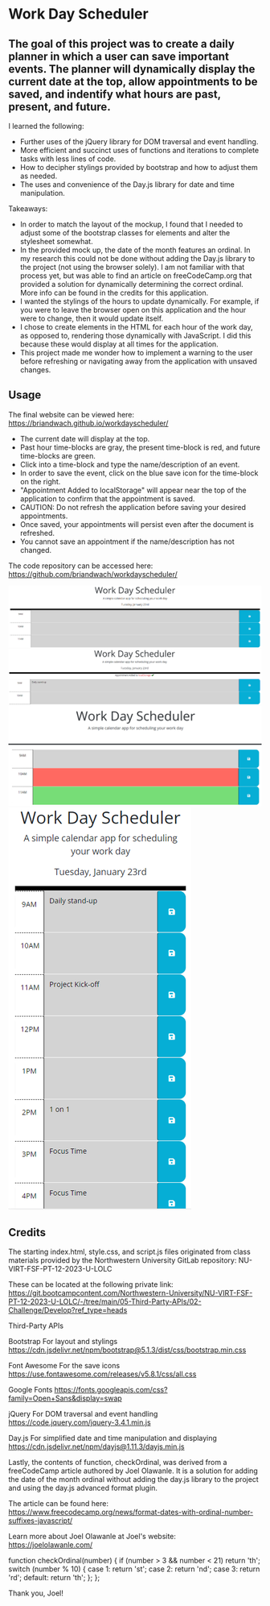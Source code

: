 # Work Day Scheduler

## The goal of this project was to create a daily planner in which a user can save important events.  The planner will dynamically display the current date at the top, allow appointments to be saved, and indentify what hours are past, present, and future.

I learned the following:
- Further uses of the jQuery library for DOM traversal and event handling.
- More efficient and succinct uses of functions and iterations to complete tasks with less lines of code.
- How to decipher stylings provided by bootstrap and how to adjust them as needed.
- The uses and convenience of the Day.js library for date and time manipulation.


Takeaways:
- In order to match the layout of the mockup, I found that I needed to adjust some of the bootstrap classes for elements and alter the stylesheet somewhat.  
- In the provided mock up, the date of the month features an ordinal.  In my research this could not be done without adding the Day.js library to the project (not using the browser solely).  I am not familiar with that process yet, but was able to find an article on freeCodeCamp.org that provided a solution for dynamically determining the correct ordinal.  More info can be found in the credits for this application.
- I wanted the stylings of the hours to update dynamically.  For example, if you were to leave the browser open on this application and the hour were to change, then it would update itself.
- I chose to create elements in the HTML for each hour of the work day, as opposed to, rendering those dynamically with JavaScript.  I did this because these would display at all times for the application. 
- This project made me wonder how to implement a warning to the user before refreshing or navigating away from the application with unsaved changes.


## Usage

The final website can be viewed here:
https://briandwach.github.io/workdayscheduler/

- The current date will display at the top.  
- Past hour time-blocks are gray, the present time-block is red, and future time-blocks are green.
- Click into a time-block and type the name/description of an event.   
- In order to save the event, click on the blue save icon for the time-block on the right.
- "Appointment Added to localStorage" will appear near the top of the application to confirm that the appointment is saved.
- CAUTION: Do not refresh the application before saving your desired appointments.  
- Once saved, your appointments will persist even after the document is refreshed. 
- You cannot save an appointment if the name/description has not changed.  

The code repository can be accessed here:
https://github.com/briandwach/workdayscheduler/

![Title and top of day planner](./assets/images/top.png)  
![Appointment added confirmation](./assets/images/added.png)
![Hour stylings](./assets/images/tenses.png)
![Mobile view](./assets/images/mobile.png)

## Credits

The starting index.html, style.css, and script.js files originated from class materials provided by the Northwestern University GitLab repository: NU-VIRT-FSF-PT-12-2023-U-LOLC

These can be located at the following private link:
https://git.bootcampcontent.com/Northwestern-University/NU-VIRT-FSF-PT-12-2023-U-LOLC/-/tree/main/05-Third-Party-APIs/02-Challenge/Develop?ref_type=heads

Third-Party APIs

Bootstrap
For layout and stylings
https://cdn.jsdelivr.net/npm/bootstrap@5.1.3/dist/css/bootstrap.min.css

Font Awesome
For the save icons
https://use.fontawesome.com/releases/v5.8.1/css/all.css

Google Fonts
https://fonts.googleapis.com/css?family=Open+Sans&display=swap

jQuery
For DOM traversal and event handling 
https://code.jquery.com/jquery-3.4.1.min.js

Day.js
For simplified date and time manipulation and displaying
https://cdn.jsdelivr.net/npm/dayjs@1.11.3/dayjs.min.js

Lastly, the contents of function, checkOrdinal, was derived from a freeCodeCamp article authored by Joel Olawanle.  It is a solution for adding the date of the month ordinal without adding the day.js library to the project and using the day.js advanced format plugin.  

The article can be found here:
https://www.freecodecamp.org/news/format-dates-with-ordinal-number-suffixes-javascript/

Learn more about Joel Olawanle at Joel's website:
https://joelolawanle.com/ 

function checkOrdinal(number) {
  if (number > 3 && number < 21) return 'th';
  switch (number % 10) {
    case 1:
      return 'st';
    case 2:
      return 'nd';
    case 3:
      return 'rd';
    default:
      return 'th';
  };
};

Thank you, Joel!